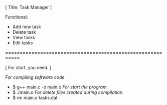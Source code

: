 [ Title: Task Manager ]

Functional:
- Add new task
- Delete task
- View tasks
- Edit tasks

===========================================================

[ For start, you need: ]

*For compiling software code*
- $ g++ main.c -o main.o
*For start the program*
- $ ./main.o
*For delete files created during compilation*
- $ rm main.o tasks.dat